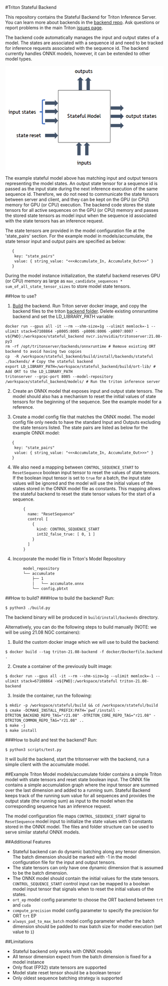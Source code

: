 #Triton Stateful Backend

This repository contains the Stateful Backend for Triton Inference Server. You can learn more about backends in the [backend repo](https://github.com/triton-inference-server/backend). Ask questions or report problems in the main Triton [issues page](https://github.com/triton-inference-server/server/issues).

The backend code automatically manages the input and output states of a model. The states are associated with a sequence id and need to be tracked for inference requests associated with the sequence id. The backend currently handles ONNX models, however, it can be extended to other model types. 

![alt text](stateful_backend.png)

The example stateful model above has matching input and output tensors representing the model states. An output state tensor for a sequence id is passed as the input state during the next inference execution of the same sequence id. Therefore, we do not need to communicate the state tensors between server and client, and they can be kept on the GPU (or CPU) memory for GPU (or CPU) execution. The backend code stores the state tensors for all active sequences on the GPU (or CPU) memory and passes the stored state tensors as model input when the sequence id associated with the state tensors has an inference request.

The state tensors are provided in the model configuration file at the 'state_pairs' section. For the example model in models/accumulate, the state tensor input and output pairs are specified as below:
```
   {
    key: "state_pairs"
    value: { string_value: "<<<Accumulate_In, Accumulate_Out>>>" }
   }
```

During the model instance initialization, the stateful backend reserves GPU (or CPU) memory as large as `max_candidate_sequences * sum_of_all_state_tensor_sizes` to store  model state tensors. 

##How to use?
1. [Build](#how-to-build?) the backend. Run Triton server docker image, and copy the backend files to the triton [backend folder](https://github.com/triton-inference-server/backend#can-i-add-or-remove-a-backend-to-an-existing-triton-installation). Delete existing onnxruntime backend and set the LD_LIBRARY_PATH variable:
 
```
docker run --gpus all -it --rm --shm-size=1g --ulimit memlock=-1 --ulimit stack=67108864 -p8005:8005 -p8006:8006 -p8007:8007 -v${PWD}:/workspace/stateful_backend nvcr.io/nvidia/tritonserver:21.08-py3
rm -rf /opt/tritonserver/backends/onnxruntime # Remove existing ORT backend to avoid having two copies
cp  -R /workspace/stateful_backend/build/install/backends/stateful ./backends/ # Copy the stateful backend
export LD_LIBRARY_PATH=/workspace/stateful_backend/build/ort-lib/ # Add ORT to the LD_LIBRARY_PATH
tritonserver --grpc-port 8005 --model-repository /workspace/stateful_backend/models/ # Run the triton inference server
```

 
2. Create an ONNX model that exposes input and output state tensors. The model
   should also has a mechanism to reset the initial values of state tensors for
   the beginning of the sequence. See the example model for a reference.
 

3. Create a model config file that matches the ONNX model. The model config file
   only needs to have the standard Input and Outputs excluding the state tensors
   listed. The state pairs are listed as below for the example ONNX model:

```
   {
    key: "state_pairs"
    value: { string_value: "<<<Accumulate_In, Accumulate_Out>>>" }
   }
```

4. We also need a mapping between `CONTROL_SEQUENCE_START` to  `ResetSequence`
   boolean input tensor to reset the values of state tensors. If the boolean input tensor is
   set to `true` for a batch, the input state values will be ignored and the model will use the 
   initial values of the states stored in the ONNX model file as constants. This mapping allows
   the stateful backend to reset the state tensor values for the start of a sequence. 

```
        {
          name: "ResetSequence"
          control [
            {
              kind: CONTROL_SEQUENCE_START
              int32_false_true: [ 0, 1 ]
            }
          ]
        }
```
    

4. Incorporate the model file in Triton's Model Repository

```
        model_repository
        └── accumulate
            ├── 1
            │   └── accumulate.onnx
            └── config.pbtxt

```

##How to build?
###How to build the backend?
Run:
```
$ python3 ./build.py
```
The backend binary will be produced in `build/install/backends` directory.

Alternatively, you can do the following steps to build manually (NOTE: we will be using 21.08 NGC containers):
1. Build the custom docker image which we will use to build the backend:
```
$ docker build --tag triton-21.08-backend -f docker/Dockerfile.backend .
```

2. Create a container of the previously built image:
```
$ docker run --gpus all -it --rm --shm-size=1g --ulimit memlock=-1 --ulimit stack=67108864 -v${PWD}:/workspace/stateful triton-21.08-backend
```

3. Inside the container, run the following:
```
$ mkdir -p /workspace/stateful/build && cd /workspace/stateful/build
$ cmake -DCMAKE_INSTALL_PREFIX:PATH=`pwd`/install -DTRITON_BACKEND_REPO_TAG="r21.08" -DTRITON_CORE_REPO_TAG="r21.08" -DTRITON_COMMON_REPO_TAG="r21.08" ..
$ make -j
$ make install
```

###How to build and test the backend?
Run: 
```
$ python3 scripts/test.py
```
It will build the backend, start the tritonserver with the backend, run a simple client with the accumulate model.

##Example Triton Model 
models/accumulate folder contains a simple Triton model with state tensors and
reset state boolean input. The ONNX file contains a simple accumulation graph
where the input tensor are summed over the last dimension and added to a running
sum. Stateful Backend keeps track of the running sum value for all sequences and
provides the output state (the running sum) as input to the model when the
corresponding sequence has an inference request.

The model configuration file maps `CONTROL_SEQUENCE_START` signal to
`ResetSequence` model input to initialize the state values with 0 constants stored
in the ONNX model. The files and folder structure can be used
to serve similar stateful ONNX models.

##Additional Features 
* Stateful backend can do dynamic batching along any tensor dimension. The batch dimension should be marked with -1 in the model configuration file for the input and output tensors. 
* The state tensors can only have one dynamic dimension that is assumed to be the batch dimension. 
* The ONNX model should contain the initial values for the state tensors. `CONTROL_SEQUENCE_START` control input can be mapped to a boolean model input tensor that signals when to reset the initial values of the states.
* `ort_ep` model config parameter to choose the ORT backend between `trt` and `cuda`
* `compute_precision` model config parameter to specify the precision for ORT `trt` EP
* `always_pad_to_max_batch` model config parameter whether the batch dimension should be padded to max batch size for model execution (set value to `1`)


##Limitations
* Stateful backend only works with ONNX models
* All tensor dimension expect from the batch dimension is fixed for a model instance
* Only float (FP32) state tensors are supported
* Model state reset tensor should be a boolean tensor
* Only oldest sequence batching strategy is supported
